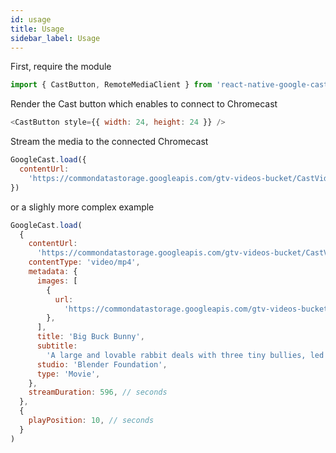 ```yaml
---
id: usage
title: Usage
sidebar_label: Usage
---
```


First, require the module

```js
import { CastButton, RemoteMediaClient } from 'react-native-google-cast'
```

Render the Cast button which enables to connect to Chromecast

```js
<CastButton style={{ width: 24, height: 24 }} />
```

Stream the media to the connected Chromecast

```js
GoogleCast.load({
  contentUrl:
    'https://commondatastorage.googleapis.com/gtv-videos-bucket/CastVideos/mp4/BigBuckBunny.mp4',
})
```

or a slighly more complex example

```js
GoogleCast.load(
  {
    contentUrl:
      'https://commondatastorage.googleapis.com/gtv-videos-bucket/CastVideos/mp4/BigBuckBunny.mp4',
    contentType: 'video/mp4',
    metadata: {
      images: [
        {
          url:
            'https://commondatastorage.googleapis.com/gtv-videos-bucket/CastVideos/images/480x270/BigBuckBunny.jpg',
        },
      ],
      title: 'Big Buck Bunny',
      subtitle:
        'A large and lovable rabbit deals with three tiny bullies, led by a flying squirrel, who are determined to squelch his happiness.',
      studio: 'Blender Foundation',
      type: 'Movie',
    },
    streamDuration: 596, // seconds
  },
  {
    playPosition: 10, // seconds
  }
)
```
